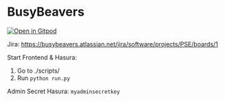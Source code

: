 # BusyBeavers

[![Open in Gitpod](https://gitpod.io/button/open-in-gitpod.svg)](https://gitpod.io/#https://github.com/PSE2-BusyBeavers/BusyBeavers)

Jira: https://busybeavers.atlassian.net/jira/software/projects/PSE/boards/1

Start Frontend & Hasura:

1. Go to ./scripts/
2. Run `python run.py`

Admin Secret Hasura: `myadminsecretkey`
